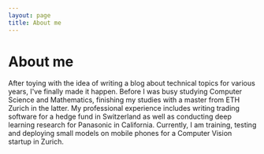 ```yaml
---
layout: page
title: About me
---
```

# About me

After toying with the idea of writing a blog about technical topics for various years, I've finally made it happen. Before I was busy studying Computer Science and Mathematics, finishing my studies with a master from ETH Zurich in the latter. My professional experience includes writing trading software for a hedge fund in Switzerland as well as conducting deep learning research for Panasonic in California. Currently, I am training, testing and deploying small models on mobile phones for a Computer Vision startup in Zurich.


